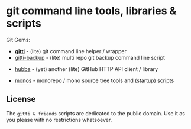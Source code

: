 # git command line tools, libraries & scripts

Git Gems:

- [**gitti**](gitti)  - (lite) git command line helper / wrapper
- [gitti-backup](gitti-backup) - (lite) multi repo git backup command line script

<!-- break -->
- [hubba](hubba) - (yet) another (lite) GitHub HTTP API client / library

<!-- break -->
- [monos](monos) - monorepo / mono source tree tools and (startup) scripts




## License

The `gitti & friends` scripts are dedicated to the public domain.
Use it as you please with no restrictions whatsoever.

